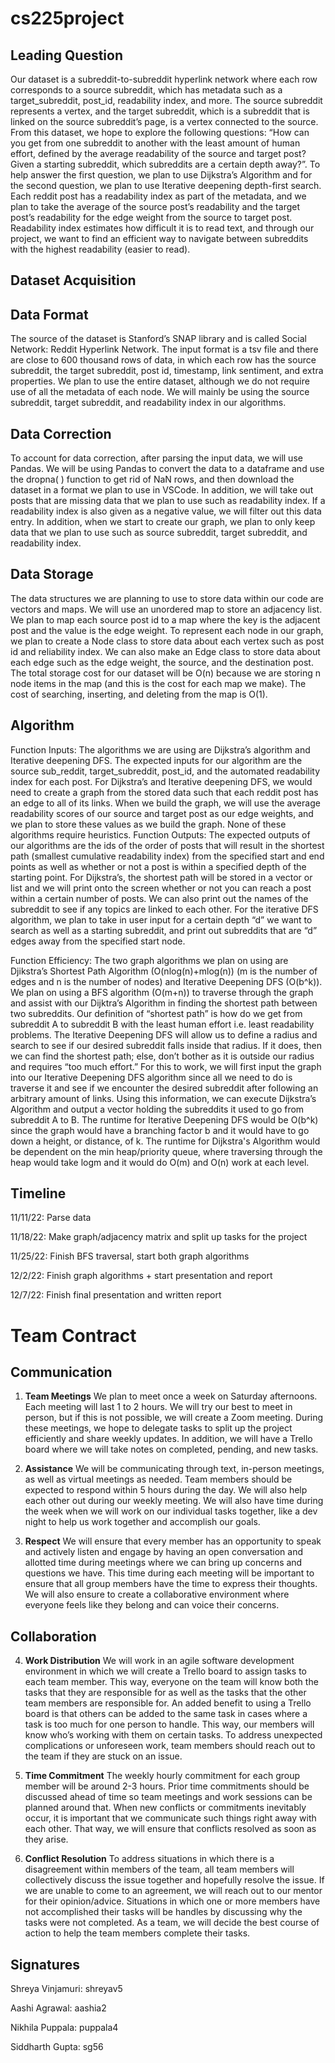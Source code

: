 # cs225project

## Leading Question 

Our dataset is a subreddit-to-subreddit hyperlink network where each row corresponds to a source subreddit, which has metadata such as a target_subreddit, post_id, readability index, and more. The source subreddit represents a vertex, and the target subreddit, which is a subreddit that is linked on the source subreddit’s page, is a vertex connected to the source. From this dataset, we hope to explore the following questions: “How can you get from one subreddit to another with the least amount of human effort, defined by the average readability of the source and target post? Given a starting subreddit, which subreddits are a certain depth away?”. To help answer the first question, we plan to use Dijkstra’s Algorithm and for the second question, we plan to use Iterative deepening depth-first search. Each reddit post has a readability index as part of the metadata, and we plan to take the average of the source post’s readability and the target post’s readability for the edge weight from the source to target post. Readability index estimates how difficult it is to read text, and through our project, we want to find an efficient way to navigate between subreddits with the highest readability (easier to read).

## Dataset Acquisition

## Data Format

The source of the dataset is Stanford’s SNAP library and is called Social Network: Reddit Hyperlink Network. The input format is a tsv file and there are close to 600 thousand rows of data, in which each row has the source subreddit, the target subreddit, post id, timestamp, link sentiment, and extra properties. We plan to use the entire dataset, although we do not require use of all the metadata of each node. We will mainly be using the source subreddit, target subreddit, and readability index in our algorithms.

## Data Correction

To account for data correction, after parsing the input data, we will use Pandas. We will be using Pandas to convert the data to a dataframe and use the dropna( ) function to get rid of NaN rows, and then download the dataset in a format we plan to use in VSCode. In addition, we will take out posts that are missing data that we plan to use such as readability index. If a readability index is also given as a negative value, we will filter out this data entry. In addition, when we start to create our graph, we plan to only keep data that we plan to use such as source subreddit, target subreddit, and readability index. 


## Data Storage

The data structures we are planning to use to store data within our code are vectors and maps. We will use an unordered map to store an adjacency list. We plan to map each source post id to a map where the key is the adjacent post and the value is the edge weight. To represent each node in our graph, we plan to create a Node class to store data about each vertex such as post id and reliability index. We can also make an Edge class to store data about each edge such as the edge weight, the source, and the destination post. The total storage cost for our dataset will be O(n) because we are storing n node items in the map (and this is the cost for each map we make). The cost of searching, inserting, and deleting from the map is O(1).


## Algorithm 

Function Inputs: The algorithms we are using are Dijkstra’s algorithm and Iterative deepening DFS. The expected inputs for our algorithm are the source sub_reddit, target_subreddit, post_id, and the automated readability index for each post. For Dijkstra’s and Iterative deepening DFS, we would need to create a graph from the stored data such that each reddit post has an edge to all of its links. When we build the graph, we will use the average readability scores of our source and target post as our edge weights, and we plan to store these values as we build the graph. None of these algorithms require heuristics.
Function Outputs: The expected outputs of our algorithms are the ids of the order of posts that will result in the shortest path (smallest cumulative readability index) from the specified start and end points as well as whether or not a post is within a specified depth of the starting point. For Dijkstra’s, the shortest path will be stored in a vector or list and we will print onto the screen whether or not you can reach a post within a certain number of posts. We can also print out the names of the subreddit to see if any topics are linked to each other. For the iterative DFS algorithm, we plan to take in user input for a certain depth “d” we want to search as well as a starting subreddit, and print out subreddits that are “d” edges away from the specified start node. 

Function Efficiency: The two graph algorithms we plan on using are Djikstra’s Shortest Path Algorithm (O(nlog(n)+mlog(n)) (m is the number of edges and n is the number of nodes) and Iterative Deepening DFS (O(b^k)). We plan on using a BFS algorithm (O(m+n)) to traverse through the graph and assist with our Dijktra’s Algorithm in finding the shortest path between two subreddits. Our definition of “shortest path” is how do we get from subreddit A to subreddit B with the least human effort i.e. least readability problems. The Iterative Deepening DFS will allow us to define a radius and search to see if our desired subreddit falls inside that radius. If it does, then we can find the shortest path; else, don’t bother as it is outside our radius and requires “too much effort.” For this to work, we will first input the graph into our Iterative Deepening DFS algorithm since all we need to do is traverse it and see if we encounter the desired subreddit after following an arbitrary amount of links. Using this information, we can execute Dijkstra’s Algorithm and output a vector holding the subreddits it used to go from subreddit A to B. The runtime for Iterative Deepening DFS would be O(b^k) since the graph would have a branching factor b and it would have to go down a height, or distance, of k. The runtime for Dijkstra's Algorithm would be dependent on the min heap/priority queue, where traversing through the heap would take logm and it would do O(m) and O(n) work at each level.


## Timeline

11/11/22: Parse data

11/18/22: Make graph/adjacency matrix and split up tasks for the project

11/25/22: Finish BFS traversal, start both graph algorithms

12/2/22: Finish graph algorithms + start presentation and report

12/7/22: Finish final presentation and written report



# Team Contract

## Communication
1. **Team Meetings** 
We plan to meet once a week on Saturday afternoons. Each meeting will last 1 to 2 hours. We will try our best to meet in person, but if this is not possible, we will create a Zoom meeting. During these meetings, we hope to delegate tasks to split up the project efficiently and share weekly updates. In addition, we will have a Trello board where we will take notes on completed, pending, and new tasks.

2. **Assistance** 
We will be communicating through text, in-person meetings, as well as virtual meetings as needed. Team members should be expected to respond within 5 hours during the day. We will also help each other out during our weekly meeting. We will also have time during the week when we will work on our individual tasks together, like a dev night to help us work together and accomplish our goals.

3. **Respect** 
We will ensure that every member has an opportunity to speak and actively listen and engage by having an open conversation and allotted time during meetings where we can bring up concerns and questions we have. This time during each meeting will be important to ensure that all group members have the time to express their thoughts. We will also ensure to create a collaborative environment where everyone feels like they belong and can voice their concerns.  

## Collaboration

4. **Work Distribution** 
We will work in an agile software development environment in which we will create a Trello board to assign tasks to each team member. This way, everyone on the team will know both the tasks that they are responsible for as well as the tasks that the other team members are responsible for. An added benefit to using a Trello board is that others can be added to the same task in cases where a task is too much for one person to handle. This way, our members will know who’s working with them on certain tasks. To address unexpected complications or unforeseen work, team members should reach out to the team if they are stuck on an issue.

5. **Time Commitment** 
The weekly hourly commitment for each group member will be around 2-3 hours. Prior time commitments should be discussed ahead of time so team meetings and work sessions can be planned around that. When new conflicts or commitments inevitably occur, it is important that we communicate such things right away with each other. That way, we will ensure that conflicts resolved as soon as they arise.

6. **Conflict Resolution** 
To address situations in which there is a disagreement within members of the team, all team members will collectively discuss the issue together and hopefully resolve the issue. If we are unable to come to an agreement, we will reach out to our mentor for their opinion/advice. Situations in which one or more members have not accomplished their tasks will be handles by discussing why the tasks were not completed. As a team, we will decide the best course of action to help the team members complete their tasks. 

## Signatures

Shreya Vinjamuri: shreyav5

Aashi Agrawal: aashia2

Nikhila Puppala: puppala4

Siddharth Gupta: sg56
